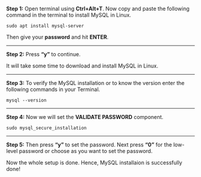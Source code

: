**Step 1:** Open terminal using **Ctrl+Alt+T**. Now copy and paste the following command in the terminal to install MySQL in Linux.

```commandline
sudo apt install mysql-server
```
Then give your **password** and hit **ENTER**.
***
**Step 2:** Press **“y”** to continue.


It will take some time to download and install MySQL in Linux.
***
**Step 3:** To verify the MySQL installation or to know the version enter the following commands in your Terminal.
    
    mysql --version
***
**Step 4:** Now we will set the **VALIDATE PASSWORD** component.

    sudo mysql_secure_installation
***
**Step 5:** Then press **“y”** to set the password. Next press **“0”** for the low-level password or choose as you want to set the password.

Now the whole setup is done. Hence, MySQL installaion is successfully done!
